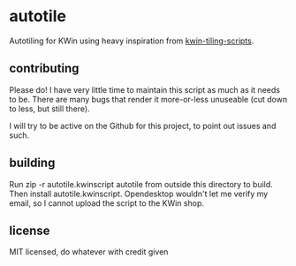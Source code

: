 # autotile
Autotiling for KWin using heavy inspiration from [kwin-tiling-scripts](https://invent.kde.org/mart/kwin-tiling-scripts).

## contributing
Please do! I have very little time to maintain this script as much as it needs to be. There are many bugs that render it more-or-less unuseable (cut down to less, but still there).

I will try to be active on the Github for this project, to point out issues and such.

## building
Run zip -r autotile.kwinscript autotile from outside this directory to build. Then install autotile.kwinscript. Opendesktop wouldn't let me verify my email, so I cannot upload the script to the KWin shop.

## license
MIT licensed, do whatever with credit given
